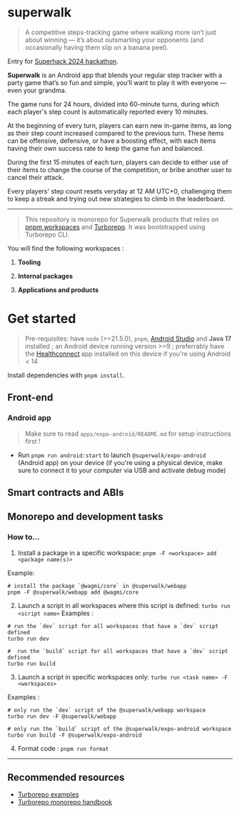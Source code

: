 # superwalk

> A competitive steps-tracking game where walking more isn’t just about winning — it’s about outsmarting your opponents (and occasionally having them slip on a banana peel).

Entry for [Superhack 2024 hackathon](https://ethglobal.com/events/superhack2024).

**Superwalk** is an Android app that blends your regular step tracker with a party game that’s so fun and simple, you’ll want to play it with everyone — even your grandma.

The game runs for 24 hours, divided into 60-minute turns, during which each player's step count is automatically reported every 10 minutes.

At the beginning of every turn, players can earn new in-game items, as long as their step count increased compared to the previous turn. These items can be offensive, defensive, or have a boosting effect, with each items having their own success rate to keep the game fun and balanced.

During the first 15 minutes of each turn, players can decide to either use of their items to change the course of the competition, or bribe another user to cancel their attack.

Every players' step count resets veryday at 12 AM UTC+0, challenging them to keep a streak and trying out new strategies to climb in the leaderboard.

---

> This repository is monorepo for Superwalk products that relies on [pnpm workspaces](https://pnpm.sh/guides/install/workspaces) and [Turborepo](https://turbo.build/repo/docs). It was bootstrapped using Turborepo CLI.

You will find the following workspaces :

1. **Tooling**

2. **Internal packages**

3. **Applications and products**

# Get started

> Pre-requisites: have `node` (>=21.5.0), `pnpm`, [Android Studio](https://developer.android.com) and **Java 17** installed ; an Android device running version >=9 ; preferrably have the [Healthconnect](https://play.google.com/store/apps/details?id=com.google.android.apps.healthdata&hl=en_US) app installed on this device if you're using Android < 14

Install dependencies with `pnpm install`.

## Front-end

### Android app

> Make sure to read `apps/expo-android/README.md` for setup instructions first !

- Run `pnpm run android:start` to launch `@superwalk/expo-android` (Android app) on your device (if you're using a physical device, make sure to connect it to your computer via USB and activate debug mode)

## Smart contracts and ABIs

## Monorepo and development tasks

### How to...

1. Install a package in a specific workspace: `pnpm -F <workspace> add <package name(s)>`

Example:

```bashrc
# install the package `@wagmi/core` in @superwalk/webapp
pnpm -F @superwalk/webapp add @wagmi/core
```

2. Launch a script in all workspaces where this script is defined: `turbo run <script name>`
   Examples :

```bashrc
# run the `dev` script for all workspaces that have a `dev` script defined
turbo run dev
```

```bashrc
#  run the `build` script for all workspaces that have a `dev` script defined
turbo run build
```

3. Launch a script in specific workspaces only: `turbo run <task name> -F <workspaces>`

Examples :

```bashrc
# only run the `dev` script of the @superwalk/webapp workspace
turbo run dev -F @superwalk/webapp
```

```bashrc
# only run the `build` script of the @superwalk/expo-android workspace
turbo run build -F @superwalk/expo-android
```

4. Format code : `pnpm run format`

---

## Recommended resources

- [Turborepo examples](https://github.com/vercel/turbo/tree/main/examples)
- [Turborepo monorepo handbook](https://turbo.build/repo/docs/handbook/dev)
